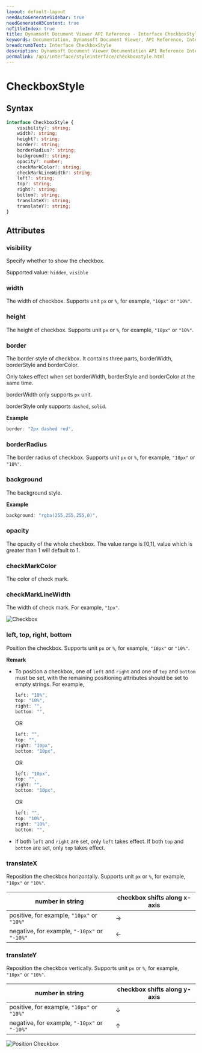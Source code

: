 ```yaml
---
layout: default-layout
needAutoGenerateSidebar: true
needGenerateH3Content: true
noTitleIndex: true
title: Dynamsoft Document Viewer API Reference - Interface CheckboxStyle
keywords: Documentation, Dynamsoft Document Viewer, API Reference, Interface CheckboxStyle
breadcrumbText: Interface CheckboxStyle
description: Dynamsoft Document Viewer Documentation API Reference Interface CheckboxStyle Page
permalink: /api/interface/styleinterface/checkboxstyle.html
---
```


# CheckboxStyle

## Syntax

```typescript
interface CheckboxStyle {
    visibility?: string; 
    width?: string; 
    height?: string; 
    border?: string; 
    borderRadius?: string; 
    background?: string;
    opacity?: number;
    checkMarkColor?: string;
    checkMarkLineWidth?: string; 
    left?: string; 
    top?: string; 
    right?: string; 
    bottom?: string; 
    translateX?: string; 
    translateY?: string; 
}
```

## Attributes

### visibility

Specify whether to show the checkbox. 

Supported value: `hidden`, `visible`

### width

The width of checkbox. Supports unit `px` or `%`, for example, `"10px"` or `"10%"`.

### height

The height of checkbox. Supports unit `px` or `%`, for example, `"10px"` or `"10%"`.

### border

The border style of checkbox. It contains three parts, borderWidth, borderStyle and borderColor.

Only takes effect when set borderWidth, borderStyle and borderColor at the same time.

borderWidth only supports `px` unit.

borderStyle only supports `dashed`, `solid`.

**Example**

```typescript
border: "2px dashed red", 
```

### borderRadius

The border radius of checkbox. Supports unit `px` or `%`, for example, `"10px"` or `"10%"`.

### background

The background style.

**Example**

```typescript
background: "rgba(255,255,255,0)", 
```

### opacity

The opacity of the whole checkbox. The value range is [0,1], value which is greater than 1 will default to 1.

### checkMarkColor

The color of check mark.

### checkMarkLineWidth

The width of check mark. For example, `"1px"`.

![Checkbox](/assets/imgs/checkbox.png)

### left, top, right, bottom

Position the checkbox. Supports unit `px` or `%`, for example, `"10px"` or `"10%"`.

**Remark**

- To position a checkbox, one of `left` and `right` and one of `top` and `bottom` must be set, with the remaining positioning attributes should be set to empty strings. For example, 
    ```typescript
    left: "10%",
    top: "10%",
    right: "",
    bottom: "",
    ```
    OR
    ```typescript
    left: "",
    top: "",
    right: "10px",
    bottom: "10px",
    ```
    OR
    ```typescript
    left: "10px",
    top: "",
    right: "",
    bottom: "10px",
    ```
    OR
    ```typescript
    left: "",
    top: "10%",
    right: "10%",
    bottom: "",
    ```
- If both `left` and `right` are set, only `left` takes effect. If both `top` and `bottom` are set, only `top` takes effect.

### translateX

Reposition the checkbox horizontally. Supports unit `px` or `%`, for example, `"10px"` or `"10%"`.

| number in string                             | checkbox shifts along x-axis    |
| -------------------------------------------- | ------------------------------- |
| positive, for example, `"10px"` or `"10%"`   | →                               |
| negative, for example, `"-10px"` or `"-10%"` | ←                               |

### translateY

Reposition the checkbox vertically. Supports unit `px` or `%`, for example, `"10px"` or `"10%"`.

| number in string                             | checkbox shifts along y-axis    |
| -------------------------------------------- | ------------------------------- |
| positive, for example, `"10px"` or `"10%"`   | ↓                               |
| negative, for example, `"-10px"` or `"-10%"` | ↑                               |

![Position Checkbox](/assets/imgs/positioncheckbox.png)
